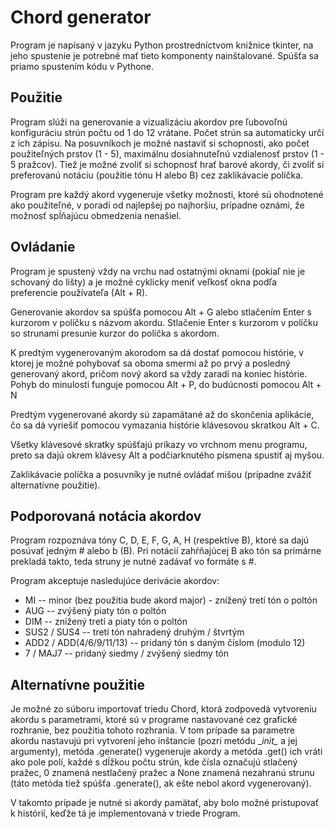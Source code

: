 # Chord generator

Program je napísaný v jazyku Python prostredníctvom knižnice tkinter,
na jeho spustenie je potrebné mať tieto komponenty nainštalované.
Spúšťa sa priamo spustením kódu v Pythone.

## Použitie

Program slúži na generovanie a vizualizáciu akordov pre ľubovoľnú konfiguráciu strún
počtu od 1 do 12 vrátane. Počet strún sa automaticky určí z ich zápisu.
Na posuvníkoch je možné nastaviť si schopnosti, ako počet použiteľných prstov (1 - 5),
maximálnu dosiahnuteľnú vzdialenosť prstov (1 - 5 pražcov).
Tiež je možné zvoliť si schopnosť hrať barové akordy,
či zvoliť si preferovanú notáciu (použitie tónu H alebo B) cez zaklikávacie políčka.

Program pre každý akord vygeneruje všetky možnosti, ktoré sú ohodnotené ako použiteľné,
v poradí od najlepšej po najhoršiu, prípadne oznámi, že možnosť spĺňajúcu obmedzenia
nenašiel.

## Ovládanie

Program je spustený vždy na vrchu nad ostatnými oknami (pokiaľ nie je schovaný do lišty)
a je možné cyklicky meniť veľkosť okna podľa preferencie používateľa (Alt + R).

Generovanie akordov sa spúšťa pomocou Alt + G alebo stlačením Enter s kurzorom
v políčku s názvom akordu.
Stlačenie Enter s kurzorom v políčku so strunami presunie kurzor do políčka s akordom.

K predtým vygenerovaným akorodom sa dá dostať pomocou histórie, v ktorej je možné
pohybovať sa oboma smermi až po prvý a posledný generovaný akord, pričom nový
akord sa vždy zaradí na koniec histórie.
Pohyb do minulosti funguje pomocou Alt + P, do budúcnosti pomocou Alt + N

Predtým vygenerované akordy sú zapamätané až do skončenia aplikácie,
čo sa dá vyriešiť pomocou vymazania histórie klávesovou skratkou Alt + C.

Všetky klávesové skratky spúšťajú príkazy vo vrchnom menu programu, preto sa dajú
okrem klávesy Alt a podčiarknutého písmena spustiť aj myšou.

Zaklikávacie políčka a posuvníky je nutné ovládať mišou
(prípadne zvážiť alternatívne použitie).

## Podporovaná notácia akordov

Program rozpoznáva tóny C, D, E, F, G, A, H (respektíve B),
ktoré sa dajú posúvať jedným # alebo b (B). Pri notácií
zahŕňajúcej B ako tón sa primárne prekladá takto, teda
struny je nutné zadávať vo formáte s #.

Program akceptuje nasledujúce derivácie akordov:

- MI -- minor (bez použitia bude akord major) - znížený tretí tón o poltón
- AUG -- zvýšený piaty tón o poltón
- DIM -- znížený tretí a piaty tón o poltón
- SUS2 / SUS4 -- tretí tón nahradený druhým / štvrtým
- ADD2 / ADD(4/6/9/11/13) -- pridaný tón s daným číslom (modulo 12)
- 7 / MAJ7 -- pridaný siedmy / zvýšený siedmy tón

## Alternatívne použitie

Je možné zo súboru importovať triedu Chord, ktorá zodpovedá vytvoreniu akordu s parametrami,
ktoré sú v programe nastavované cez grafické rozhranie, bez použitia tohoto rozhrania.
V tom prípade sa parametre akordu nastavujú pri vytvorení jeho inštancie
(pozri metódu __init\__ a jej argumenty), metóda .generate() vygeneruje akordy
a metóda .get() ich vráti ako pole polí, každé s dĺžkou počtu strún,
kde čísla označujú stlačený pražec, 0 znamená nestlačený pražec a None znamená
nezahranú strunu (táto metóda tiež spúšťa .generate(), ak ešte nebol akord vygenerovaný).

V takomto prípade je nutné si akordy pamätať, aby bolo možné pristupovať k histórií,
keďže tá je implementovaná v triede Program.
